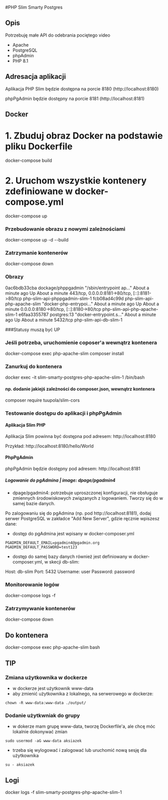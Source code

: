 #PHP Slim Smarty Postgres

## Opis
Potrzebuję małe API do odebrania pociętego video

- Apache
- PostgreSQL
- phpAdmin
- PHP 8.1

## Adresacja aplikacji
Aplikacja PHP Slim będzie dostępna na porcie 8180 (http://localhost:8180)

phpPgAdmin będzie dostępny na porcie 8181 (http://localhost:8181)

## Docker

# 1. Zbuduj obraz Docker na podstawie pliku Dockerfile
docker-compose build

# 2. Uruchom wszystkie kontenery zdefiniowane w docker-compose.yml

docker-compose up

### Przebudowanie obrazu z nowymi zależnościami

docker-compose up -d --build

### Zatrzymanie kontenerów

docker-compose down

### Obrazy

0ac6bdb33cba   dockage/phppgadmin             "/sbin/entrypoint ap…"   About a minute ago   Up About a minute   443/tcp, 0.0.0.0:8181->80/tcp, [::]:8181->80/tcp   php-slim-api-phppgadmin-slim-1
fcb08ad4c99d   php-slim-api-php-apache-slim   "docker-php-entrypoi…"   About a minute ago   Up About a minute   0.0.0.0:8180->80/tcp, [::]:8180->80/tcp            php-slim-api-php-apache-slim-1
e6faa3355787   postgres:13                    "docker-entrypoint.s…"   About a minute ago   Up About a minute   5432/tcp                                           php-slim-api-db-slim-1

###Statusy muszą być UP

### Jeśli potrzeba, uruchomienie coposer'a wewnątrz kontenera

docker-compose exec php-apache-slim composer install
### Zanurkuj do kontenera

docker exec -it slim-smarty-postgres-php-apache-slim-1 /bin/bash

#### np. dodanie jakiejś zależności do composer.json, wewnątrz kontenera

composer require tuupola/slim-cors

### Testowanie dostępu do aplikacji i phpPgAdmin

#### Aplikacja Slim PHP
Aplikacja Slim powinna być dostępna pod adresem: http://localhost:8180

Przykład: http://localhost:8180/hello/World

#### PhpPgAdmin
phpPgAdmin będzie dostępny pod adresem: http://localhost:8181

##### Logowanie do pgAdmina | image: dpage/pgadmin4

- dpage/pgadmin4: potrzebuje uproszczonej konfiguracji, nie obsługuje zmiennych środowiskowych związanych z logowaniem. Tworzy się do  w samej bazie danych.

Po zalogowaniu się do pgAdmina (np. pod http://localhost:8181), dodaj serwer PostgreSQL w zakładce "Add New Server", gdzie ręcznie wpiszesz dane:
- dostęp do pgAdmina jest wpisany w docker-composer.yml
```
PGADMIN_DEFAULT_EMAIL=pgadmin4@pgadmin.org
PGADMIN_DEFAULT_PASSWORD=test123
```
- dostęp do samej bazy danych również jest definiowany w docker-composer.yml, w skecji db-slim:

Host: db-slim
Port: 5432
Username: user
Password: password
### Monitorowanie logów

docker-compose logs -f

### Zatrzymywanie kontenerów

docker-compose down

## Do kontenera

docker-compose exec php-apache-slim bash

## TIP
### Zmiana użytkownika w dockerze
- w dockerze jest użytkownik www-data
- aby zmienić użytkownika z lokalnego, na serwerowego w dockerze:
```
chown -R www-data:www-data ./output/
```

### Dodanie użytkwniak do grupy
- w dokerze mam grupę www-data, tworzę Dockerfile'a, ale chcę móc lokalnie dokonywać zmian
```
sudo usermod -aG www-data aksiazek
```
- trzeba się wylogować i zalogować lub uruchomić nową sesję dla użytkownika
```
su - aksiazek
```

## Logi
docker logs -f slim-smarty-postgres-php-apache-slim-1

